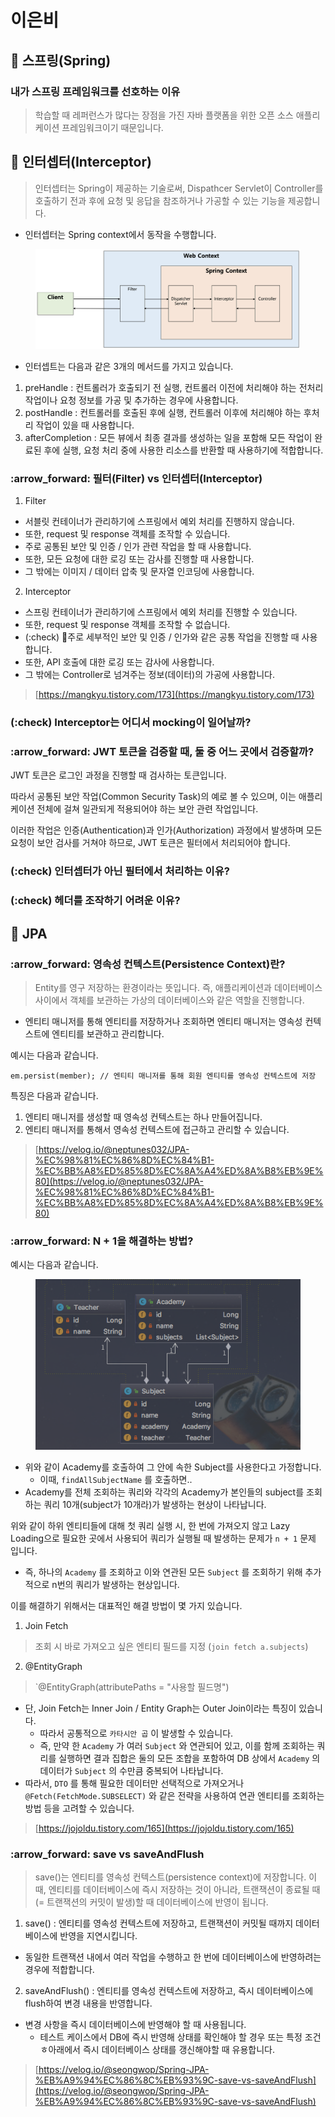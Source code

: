 # 이은비

## :leaves: 스프링(Spring)

### 내가 스프링 프레임워크를 선호하는 이유

> 학습할 때 레퍼런스가 많다는 장점을 가진 자바 플랫폼을 위한 오픈 소스 애플리케이션 프레임워크이기 때문입니다.



## :leaves: 인터셉터(Interceptor)

> 인터셉터는 Spring이 제공하는 기술로써, Dispathcer Servlet이 Controller를 호출하기 전과 후에 요청 및 응답을 참조하거나 가공할 수 있는 기능을 제공합니다.

* 인터셉터는 Spring context에서 동작을 수행합니다.

<figure><img src="../../../.gitbook/assets/image (19).png" alt=""><figcaption></figcaption></figure>

* 인터셉트는 다음과 같은 3개의 메서드를 가지고 있습니다.

1. preHandle : 컨트롤러가 호출되기 전 실행, 컨트롤러 이전에 처리해야 하는 전처리 작업이나 요청 정보를 가공 및 추가하는 경우에 사용합니다.
2. postHandle : 컨트롤러를 호출된 후에 실행, 컨트롤러 이후에 처리해야 하는 후처리 작업이 있을 때 사용합니다.
3. afterCompletion : 모든 뷰에서 최종 결과를 생성하는 일을 포함해 모든 작업이 완료된 후에 실행, 요청 처리 중에 사용한 리소스를 반환할 때 사용하기에 적합합니다.

### :arrow\_forward: 필터(Filter) vs 인터셉터(Interceptor)

1. Filter

* 서블릿 컨테이너가 관리하기에 스프링에서 예외 처리를 진행하지 않습니다.
* 또한, request 및 response 객체를 조작할 수 있습니다.
* 주로 공통된 보안 및 인증 / 인가 관련 작업을 할 때 사용합니다.
* 또한, 모든 요청에 대한 로깅 또는 감사를 진행할 때 사용합니다.
* 그 밖에는 이미지 / 데이터 압축 및 문자열 인코딩에 사용합니다.

2. Interceptor

* 스프링 컨테이너가 관리하기에 스프링에서 예외 처리를 진행할 수 있습니다.
* 또한, request 및 response 객체를 조작할 수 없습니다.
* (:check) 주로 세부적인 보안 및 인증 / 인가와 같은 공통 작업을 진행할 때 사용합니다.
* 또한, API 호출에 대한 로깅 또는 감사에 사용합니다.
* 그 밖에는 Controller로 넘겨주는 정보(데이터)의 가공에 사용합니다.

> [https://mangkyu.tistory.com/173](https://mangkyu.tistory.com/173)

### (:check) Interceptor는 어디서 mocking이 일어날까?

### :arrow\_forward: JWT 토큰을 검증할 때, 둘 중 어느 곳에서 검증할까?

JWT 토큰은 로그인 과정을 진행할 때 검사하는 토큰입니다.&#x20;

따라서 공통된 보안 작업(Common Security Task)의 예로 볼 수 있으며, 이는 애플리케이션 전체에 걸쳐 일관되게 적용되어야 하는 보안 관련 작업입니다.

이러한 작업은 인증(Authentication)과 인가(Authorization) 과정에서 발생하며 모든 요청이 보안 검사를 거쳐야 하므로, JWT 토큰은 필터에서 처리되어야 합니다.

### (:check) 인터셉터가 아닌 필터에서 처리하는 이유?

### (:check) 헤더를 조작하기 어려운 이유?



## :leaves: JPA

### :arrow\_forward: 영속성 컨텍스트(Persistence Context)란?

> Entity를 영구 저장하는 환경이라는 뜻입니다. 즉, 애플리케이션과 데이터베이스 사이에서 객체를 보관하는 가상의 데이터베이스와 같은 역할을 진행합니다.

* 엔티티 매니저를 통해 엔티티를 저장하거나 조회하면 엔티티 매니저는 영속성 컨텍스트에 엔티티를 보관하고 관리합니다.

예시는 다음과 같습니다.

```
em.persist(member); // 엔티티 매니저를 통해 회원 엔티티를 영속성 컨텍스트에 저장
```

특징은 다음과 같습니다.

1. 엔티티 매니저를 생성할 때 영속성 컨텍스트는 하나 만들어집니다.
2. 엔티티 매니저를 통해서 영속성 컨텍스트에 접근하고 관리할 수 있습니다.

> [https://velog.io/@neptunes032/JPA-%EC%98%81%EC%86%8D%EC%84%B1-%EC%BB%A8%ED%85%8D%EC%8A%A4%ED%8A%B8%EB%9E%80](https://velog.io/@neptunes032/JPA-%EC%98%81%EC%86%8D%EC%84%B1-%EC%BB%A8%ED%85%8D%EC%8A%A4%ED%8A%B8%EB%9E%80)

### :arrow\_forward: N + 1을 해결하는 방법?

예시는 다음과 같습니다.

<figure><img src="../../../.gitbook/assets/image (20).png" alt=""><figcaption></figcaption></figure>

* 위와 같이 Academy를 호출하여 그 안에 속한 Subject를 사용한다고 가정합니다.
  * 이때, `findAllSubjectName` 를 호출하면..
* Academy를 전체 조회하는 쿼리와 각각의 Academy가 본인들의 subject를 조회하는 쿼리 10개(subject가 10개라)가 발생하는 현상이 나타납니다.

위와 같이 하위 엔티티들에 대해 첫 쿼리 실행 시, 한 번에 가져오지 않고 Lazy Loading으로 필요한 곳에서 사용되어 쿼리가 실행될 때 발생하는 문제가 `n + 1` 문제 입니다.

* 즉, 하나의 `Academy` 를 조회하고 이와 연관된 모든 `Subject` 를 조회하기 위해 추가적으로 n번의 쿼리가 발생하는 현상입니다.

&#x20;이를 해결하기 위해서는 대표적인 해결 방법이 몇 가지 있습니다.

1. Join Fetch

> 조회 시 바로 가져오고 싶은 엔티티 필드를 지정 (`join fetch a.subjects`)

2. @EntityGraph

> \`@EntityGraph(attributePaths = "사용할 필드명")

* 단, Join Fetch는 Inner Join / Entity Graph는 Outer Join이라는 특징이 있습니다.
  * 따라서 공통적으로 `카타시안 곱` 이 발생할 수 있습니다.
  * 즉, 만약 한 `Academy` 가 여러 `Subject` 와 연관되어 있고, 이를 함께 조회하는 쿼리를 실행하면 결과 집합은 둘의 모든 조합을 포함하여 DB 상에서 `Academy` 의 데이터가 `Subject` 의 수만큼 중복되어 나타납니다.
* 따라서, `DTO` 를 통해 필요한 데이터만 선택적으로 가져오거나 `@Fetch(FetchMode.SUBSELECT)` 와 같은 전략을 사용하여 연관 엔티티를 조회하는 방법 등을 고려할 수 있습니다.

> [https://jojoldu.tistory.com/165](https://jojoldu.tistory.com/165)

### :arrow\_forward: save vs saveAndFlush

> save()는 엔티티를 영속성 컨텍스트(persistence context)에 저장합니다. 이때, 엔티티를 데이터베이스에 즉시 저장하는 것이 아니라, 트랜잭션이 종료될 때(= 트랜잭션의 커밋이 발생)할 때 데이터베이스에 반영이 됩니다.

1. save() : 엔티티를 영속성 컨텍스트에 저장하고, 트랜잭션이 커밋될 때까지 데이터베이스에 반영을 지연시킵니다.

* 동일한 트랜잭션 내에서 여러 작업을 수행하고 한 번에 데이터베이스에 반영하려는 경우에 적합합니다.

2. saveAndFlush() : 엔티티를 영속성 컨텍스트에 저장하고, 즉시 데이터베이스에 flush하여 변경 내용을 반영합니다.

* 변경 사항을 즉시 데이터베이스에 반영해야 할 때 사용됩니다.
  * 테스트 케이스에서 DB에 즉시 반영해 상태를 확인해야 할 경우 또는 특정 조건 ㅎ아래에서 즉시 데이터베이스 상태를 갱신해야할 때 유용합니다.

> [https://velog.io/@seongwop/Spring-JPA-%EB%A9%94%EC%86%8C%EB%93%9C-save-vs-saveAndFlush](https://velog.io/@seongwop/Spring-JPA-%EB%A9%94%EC%86%8C%EB%93%9C-save-vs-saveAndFlush)
